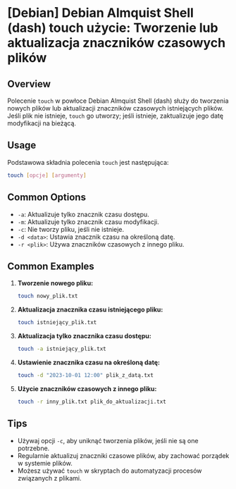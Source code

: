 # [Debian] Debian Almquist Shell (dash) touch użycie: Tworzenie lub aktualizacja znaczników czasowych plików

## Overview
Polecenie `touch` w powłoce Debian Almquist Shell (dash) służy do tworzenia nowych plików lub aktualizacji znaczników czasowych istniejących plików. Jeśli plik nie istnieje, `touch` go utworzy; jeśli istnieje, zaktualizuje jego datę modyfikacji na bieżącą.

## Usage
Podstawowa składnia polecenia `touch` jest następująca:

```bash
touch [opcje] [argumenty]
```

## Common Options
- `-a`: Aktualizuje tylko znacznik czasu dostępu.
- `-m`: Aktualizuje tylko znacznik czasu modyfikacji.
- `-c`: Nie tworzy pliku, jeśli nie istnieje.
- `-d <data>`: Ustawia znacznik czasu na określoną datę.
- `-r <plik>`: Używa znaczników czasowych z innego pliku.

## Common Examples
1. **Tworzenie nowego pliku:**
   ```bash
   touch nowy_plik.txt
   ```

2. **Aktualizacja znacznika czasu istniejącego pliku:**
   ```bash
   touch istniejący_plik.txt
   ```

3. **Aktualizacja tylko znacznika czasu dostępu:**
   ```bash
   touch -a istniejący_plik.txt
   ```

4. **Ustawienie znacznika czasu na określoną datę:**
   ```bash
   touch -d "2023-10-01 12:00" plik_z_datą.txt
   ```

5. **Użycie znaczników czasowych z innego pliku:**
   ```bash
   touch -r inny_plik.txt plik_do_aktualizacji.txt
   ```

## Tips
- Używaj opcji `-c`, aby uniknąć tworzenia plików, jeśli nie są one potrzebne.
- Regularnie aktualizuj znaczniki czasowe plików, aby zachować porządek w systemie plików.
- Możesz używać `touch` w skryptach do automatyzacji procesów związanych z plikami.
